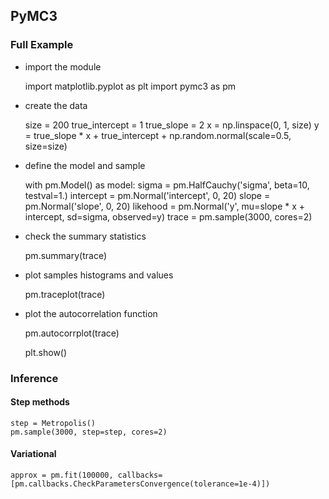 ## PyMC3

### Full Example
* import the module


    import matplotlib.pyplot as plt
    import pymc3 as pm

* create the data


    size = 200
    true_intercept = 1
    true_slope = 2
    x = np.linspace(0, 1, size)
    y = true_slope * x + true_intercept + np.random.normal(scale=0.5, size=size)

* define the model and sample


    with pm.Model() as model:
        sigma = pm.HalfCauchy('sigma', beta=10, testval=1.)
        intercept = pm.Normal('intercept', 0, 20)
        slope = pm.Normal('slope', 0, 20)
        likehood = pm.Normal('y', mu=slope * x + intercept, sd=sigma, observed=y)
        trace = pm.sample(3000, cores=2)            

* check the summary statistics
    
    
    pm.summary(trace)

* plot samples histograms and values
    
    
    pm.traceplot(trace)
    
* plot the autocorrelation function
    
    
    pm.autocorrplot(trace)
    
    plt.show()
    
### Inference

#### Step methods
    step = Metropolis()
    pm.sample(3000, step=step, cores=2)   

#### Variational
    approx = pm.fit(100000, callbacks=[pm.callbacks.CheckParametersConvergence(tolerance=1e-4)])